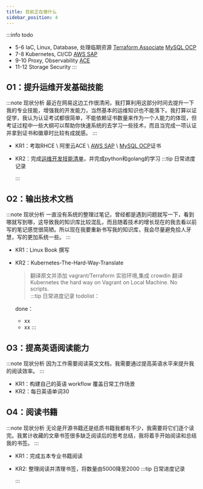 ```yaml
---
title: 目前正在做什么
sidebar_position: 4
---
```

:::info todo
- 5-6 IaC, Linux, Database, 处理临期资源 [Terraform Associate](https://www.hashicorp.com/certification/terraform-associate) [MySQL OCP](https://education.oracle.com/%E4%BA%A7%E5%93%81%E7%9B%AE%E5%BD%95-outrackpath-trackp_888/trackp_888)
- 7-8 Kubernetes, CI/CD [AWS SAP](https://aws.amazon.com/cn/certification/certified-solutions-architect-professional/?ch=sec&sec=rmg&d=1)
- 9-10 Proxy, Observability  [ACE](https://edu.aliyun.com/certification/ace01)
- 11-12 Storage Security
:::

## O1：提升运维开发基础技能
:::note 现状分析
最近在网易这边工作很清闲，我打算利用这部分时间去提升一下我的专业技能，增强我的开发能力，当然基本的运维知识也不能落下。我打算以证促学，我认为认证考试都很简单，不能依赖证书数量来作为一个人能力的体现，但考证过程中一些大纲可以帮助你快速系统的去学习一些技术，而且当完成一项认证并拿到证书和徽章时比较有成就感。
:::
+ KR1：考取RHCE \ 阿里云ACE \ [AWS SAP](https://aws.amazon.com/cn/certification/certified-solutions-architect-professional/?ch=sec&sec=rmg&d=1) \ [MySQL OCP](https://education.oracle.com/%E4%BA%A7%E5%93%81%E7%9B%AE%E5%BD%95-outrackpath-trackp_888/trackp_888)证书
+ KR2：完成[运维开发技能清单](/about/Progressing/运维开发技能清单.md)，并完成python和golang的学习
  :::tip 日常进度记录

  :::
## O2：输出技术文档
:::note 现状分析
一直没有系统的整理过笔记，曾经都是遇到问题就写一下，看到哪就写到哪，这导致我的知识库比较混乱，而且随着技术的增长现在的我去看以前写的笔记感觉很简陋。所以现在我要重新书写我的知识库，我会尽量避免拾人牙慧，写的更加系统一些。
:::
+ KR1：Linux Book 撰写
+ KR2：Kubernetes-The-Hard-Way-Translate
    >翻译原文并添加 vagrant/Terraform 实验环境,集成 crowdin 翻译  
    >Kubernetes the hard way on Vagrant on Local Machine. No scripts.  
  :::tip 日常进度记录
  todolist：

  done：
    + xx
    + xx
  :::
## O3：提高英语阅读能力
:::note 现状分析
因为工作需要阅读英文文档，我需要通过提高英语水平来提升我的阅读效率。
:::
+ KR1：构建自己的英语 workflow 覆盖日常工作场景
+ KR2：每日英语单词30

## O4：阅读书籍
:::note 现状分析
无论是开源书籍还是纸质书籍我都有不少，我需要将它们逐个读完。我累计收藏的文章书签很多缺乏阅读后的思考总结，我将着手开始阅读和总结我的书签。
:::
+ KR1：完成五本专业书籍阅读
+ KR2: 整理阅读并清理书签，将数量由5000降至2000
  :::tip 日常进度记录

  :::

<!-- 
## O5：Kubernetes 进阶
:::note 现状分析
我对 multicloud,Dynamic Admission Control(动态准入控制器),自定义kube-scheduler，Operator，CRD ，Kubernetes的实现方法感兴趣，想进一步深入了解 Kubernetes 。
:::
+ KR1 [Kubernetes](/docs/Kubernetes) 待补充 -->
